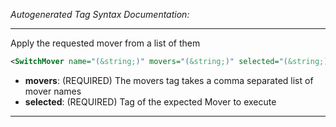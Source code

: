 <!-- THIS IS AN AUTOGENERATED FILE: Don't edit it directly, instead change the schema definition in the code itself. -->

_Autogenerated Tag Syntax Documentation:_

---
Apply the requested mover from a list of them

```xml
<SwitchMover name="(&string;)" movers="(&string;)" selected="(&string;)" />
```

-   **movers**: (REQUIRED) The movers tag takes a comma separated list of mover names
-   **selected**: (REQUIRED) Tag of the expected Mover to execute

---
